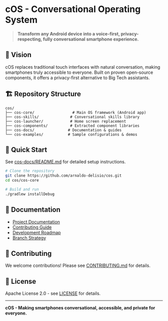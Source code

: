 # cOS - Conversational Operating System

> **Transform any Android device into a voice-first, privacy-respecting, fully conversational smartphone experience.**

## 🌟 Vision

cOS replaces traditional touch interfaces with natural conversation, making smartphones truly accessible to everyone. Built on proven open-source components, it offers a privacy-first alternative to Big Tech assistants.

## 🏗️ Repository Structure

```
cos/
├── cos-core/                 # Main OS framework (Android app)
├── cos-skills/              # Conversational skills library  
├── cos-launcher/            # Home screen replacement
├── cos-components/          # Extracted component libraries
├── cos-docs/               # Documentation & guides
└── cos-examples/           # Sample configurations & demos
```

## 🚀 Quick Start

See [cos-docs/README.md](cos-docs/README.md) for detailed setup instructions.

```bash
# Clone the repository
git clone https://github.com/arnaldo-delisio/cos.git
cd cos/cos-core

# Build and run
./gradlew installDebug
```

## 📖 Documentation

- [Project Documentation](cos-docs/)
- [Contributing Guide](cos-docs/CONTRIBUTING.md)
- [Development Roadmap](cos-docs/ROADMAP.md)
- [Branch Strategy](cos-docs/BRANCH_STRATEGY.md)

## 🤝 Contributing

We welcome contributions! Please see [CONTRIBUTING.md](cos-docs/CONTRIBUTING.md) for details.

## 📄 License

Apache License 2.0 - see [LICENSE](cos-docs/LICENSE) for details.

---

**cOS - Making smartphones conversational, accessible, and private for everyone.**